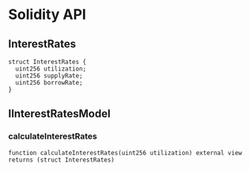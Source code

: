 # Solidity API

## InterestRates

```solidity
struct InterestRates {
  uint256 utilization;
  uint256 supplyRate;
  uint256 borrowRate;
}
```

## IInterestRatesModel

### calculateInterestRates

```solidity
function calculateInterestRates(uint256 utilization) external view returns (struct InterestRates)
```

